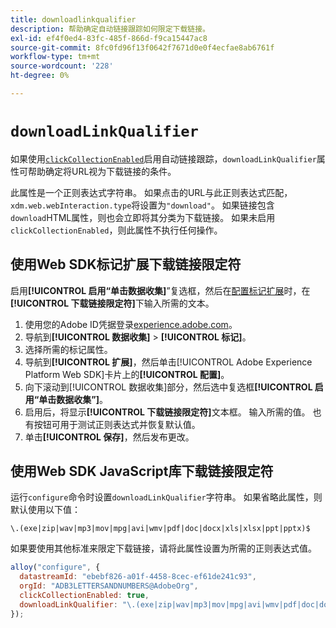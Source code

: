 ```yaml
---
title: downloadlinkqualifier
description: 帮助确定自动链接跟踪如何限定下载链接。
exl-id: ef4f0ed4-83fc-485f-866d-f9ca15447ac8
source-git-commit: 8fc0fd96f13f0642f7671d0e0f4ecfae8ab6761f
workflow-type: tm+mt
source-wordcount: '228'
ht-degree: 0%

---
```


# `downloadLinkQualifier`

如果使用[`clickCollectionEnabled`](clickcollectionenabled.md)启用自动链接跟踪，`downloadLinkQualifier`属性可帮助确定将URL视为下载链接的条件。

此属性是一个正则表达式字符串。 如果点击的URL与此正则表达式匹配，`xdm.web.webInteraction.type`将设置为`"download"`。 如果链接包含`download`HTML属性，则也会立即将其分类为下载链接。 如果未启用`clickCollectionEnabled`，则此属性不执行任何操作。

## 使用Web SDK标记扩展下载链接限定符

启用&#x200B;**[!UICONTROL 启用“单击数据收集]**”复选框，然后在[配置标记扩展](/help/tags/extensions/client/web-sdk/web-sdk-extension-configuration.md)时，在&#x200B;**[!UICONTROL 下载链接限定符]**&#x200B;下输入所需的文本。

1. 使用您的Adobe ID凭据登录[experience.adobe.com](https://experience.adobe.com)。
1. 导航到&#x200B;**[!UICONTROL 数据收集]** > **[!UICONTROL 标记]**。
1. 选择所需的标记属性。
1. 导航到&#x200B;**[!UICONTROL 扩展]**，然后单击[!UICONTROL Adobe Experience Platform Web SDK]卡片上的&#x200B;**[!UICONTROL 配置]**。
1. 向下滚动到[!UICONTROL 数据收集]部分，然后选中复选框&#x200B;**[!UICONTROL 启用“单击数据收集”]**。
1. 启用后，将显示&#x200B;**[!UICONTROL 下载链接限定符]**&#x200B;文本框。 输入所需的值。 也有按钮可用于测试正则表达式并恢复默认值。
1. 单击&#x200B;**[!UICONTROL 保存]**，然后发布更改。

## 使用Web SDK JavaScript库下载链接限定符

运行`configure`命令时设置`downloadLinkQualifier`字符串。 如果省略此属性，则默认使用以下值：

`\.(exe|zip|wav|mp3|mov|mpg|avi|wmv|pdf|doc|docx|xls|xlsx|ppt|pptx)$`

如果要使用其他标准来限定下载链接，请将此属性设置为所需的正则表达式值。

```js
alloy("configure", {
  datastreamId: "ebebf826-a01f-4458-8cec-ef61de241c93",
  orgId: "ADB3LETTERSANDNUMBERS@AdobeOrg",
  clickCollectionEnabled: true,
  downloadLinkQualifier: "\.(exe|zip|wav|mp3|mov|mpg|avi|wmv|pdf|doc|docx|xls|xlsx|ppt|pptx)$"
});
```
